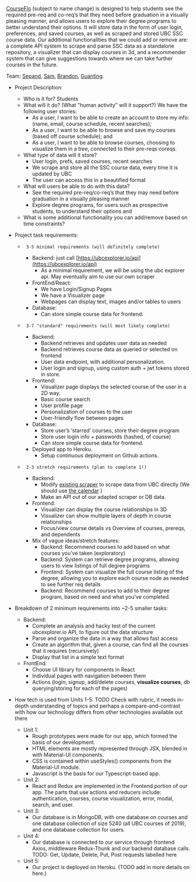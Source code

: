 [CourseFlo](https://course-flo.herokuapp.com) (subject to name change) is designed to help students see the required pre-req and co-req’s that they need before graduation in a visually pleasing manner, and allows users to explore their degree programs to better understand their options. It will store data in the form of user login, preferences, and saved courses, as well as scraped and stored UBC SSC course data. Our additional functionalities that we could add or remove are: a complete API system to scrape and parse SSC data as a standalone repository, a visualizer that can display courses in 3d, and a recommender system that can give suggestions towards where we can take further courses in the future.

Team: [Sepand](https://github.com/DSep), [Sam](https://github.com/sam-ip), [Brandon](https://github.com/beetai), [Guanting](https://github.com/baconandchips).

*   Project Description:
    *   Who is it for? Students
    *   What will it do? (What "human activity" will it support?) We have the following user stories:
        *   As a user, I want to be able to create an account to store my info: (name, email, course schedule, recent searches);
        *   As a user, I want to be able to browse and save my courses (based off course schedule); and
        *   As a user, I want to be able to browse courses, choosing to visualize them in a tree, connected to their pre-reqs coreqs.
    *   What type of data will it store?
        *   User login, prefs, saved courses, recent searches
        *   We scrape and store all the SSC course data, every time it is updated by UBC
        *   The user can access this in a beautified format
    *   What will users be able to do with this data?
        *   See the required pre-req/co-req’s that they may need before graduation in a visually pleasing manner
        *   Explore degree programs, for users such as prospective students, to understand their options and 
    *   What is some additional functionality you can add/remove based on time constraints?


*   Project task requirements:
    *      3-5 minimal requirements (will definitely complete)
        *   Backend: just call [https://ubcexplorer.io/api](https://ubcexplorer.io/api)
            *   As a minimal requirement, we will be using the ubc explorer api. May eventually aim to use our own scraper
        *   FrontEnd/React: 
            *   We have Login/Signup Pages
            *   We have a Visualizer page
            *   Webpages can display text, images and/or tables to users
        *   Database:
            *   Can store simple course data for frontend.
    *      3-7 "standard" requirements (will most likely complete)
        *   Backend: 
            *   Backend retrieves and updates user data as needed
            *   Backend retrieves course data as queried or selected on frontend
            *   User data endpoint, with additional personalization.
            *   User login and signup, using custom auth + jwt tokens stored in store.
        *   Frontend: 
            *   Visualizer page displays the selected course of the user in a 2D way.
            *   Basic course search
            *   User profile page
            *   Personalization of courses to the user
            *   User-friendly flow between pages
        *   Database: 
            *   Store user’s ‘starred’ courses, store their degree program
            *   Store user login info + passwords (hashed, of course)
            *   Can store simple course data for frontend.
        *   Deployed app to Heroku.
            *   Setup continuous deployment on Github actions.
    *      2-3 stretch requirements (plan to complete 1!)
        *   Backend:
            *   Modify [existing scraper](https://github.com/eyqs/req) to scrape data from UBC directly (We should use [the calendar](http://www.calendar.ubc.ca/vancouver/courses.cfm?page=name&code=CPSC) )
            *   Make an API out of our adapted scraper or DB data.
        *   Frontend:
            *   Visualizer can display the course relationships in 3D
            *   Visualizer can show multiple layers of depth in course relationships
            *   Focus/view course details vs Overview of courses, prereqs, and dependents
        *   Mix of vague ideas/stretch features:
            *   Backend: Recommend courses to add based on what courses you’ve taken (exploratory)
            *   Backend: System can retrieve degree programs, allowing users to view listings of full degree programs
            *   Frontend: System can visualize the full course listing of the degree, allowing you to explore each course node as needed to see further req details
            *   Backend: Recommend courses to add to their degree program, based on need and what you’ve completed.

*   Breakdown of 2 minimum requirements into ~2-5 smaller tasks:
    *   Backend: 
        *   Complete an analysis and hacky test of the current ubcexplorer.io API, to figure out the data structure
        *   Parse and organize the data in a way that allows fast access
        *   Create an algorithm that, given a course, can find all the courses that it requires (recursively)
        *   Display that list in a simple text format
    *   FrontEnd: 
        *   Choose UI library for components in React
        *   Individual pages with navigation between them
        *   Actions (login, signup, add/delete courses, **visualize courses**, db querying/storing for each of the pages)

* How tech is used from Units 1-5:
    TODO Check with rubric, it needs in-depth understanding of topics and perhaps a compare-and-contrast with how our technology differs from other technologies available out there
    *   Unit 1:
        *   Rough prototypes were made for our app, which formed the basis of our development.
        *   HTML elements are mostly represented through JSX, blended in with Material-UI components.
        *   CSS is contained within useStyles() components from the Material-UI module.
        *   Javascript is the basis for our Typescript-based app.
    *   Unit 2:
        *   React and Redux are implemented in the Frontend portion of our app. The parts that use actions and reducers include: authentication, courses, course visualization, error, modal, search, and user.
    *   Unit 3:
        *   Our database is in MongoDB, with one database on courses and one database collection of size 5240 (all UBC courses of 2019), and one database collection for users. 
    *   Unit 4:
        *   Our database is connected to our service through frontend Axios, middleware Redux-Thunk and our backend database calls. TODO: Get, Update, Delete, Put, Post requests labelled here
    *   Unit 5:
        *   Our project is deployed on Heroku. (TODO add in more details on here.)